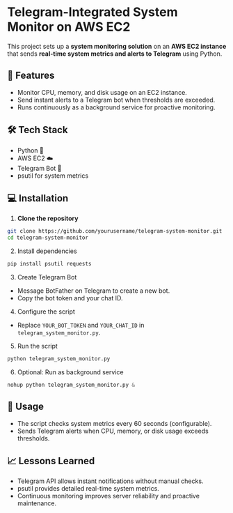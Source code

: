 # Telegram-Integrated System Monitor on AWS EC2

This project sets up a **system monitoring solution** on an **AWS EC2 instance** that sends **real-time system metrics and alerts to Telegram** using Python.

## 🚀 Features
- Monitor CPU, memory, and disk usage on an EC2 instance.
- Send instant alerts to a Telegram bot when thresholds are exceeded.
- Runs continuously as a background service for proactive monitoring.

## 🛠️ Tech Stack
- Python 🐍
- AWS EC2 ☁️
- Telegram Bot 🤖
- psutil for system metrics

## 💻 Installation

1. **Clone the repository**
```bash
git clone https://github.com/yourusername/telegram-system-monitor.git
cd telegram-system-monitor
```

2. Install dependencies
```bash
pip install psutil requests 
```

3. Create Telegram Bot

- Message BotFather on Telegram to create a new bot.
- Copy the bot token and your chat ID.

4. Configure the script

- Replace `YOUR_BOT_TOKEN` and `YOUR_CHAT_ID` in `telegram_system_monitor.py`.

5. Run the script
```python
python telegram_system_monitor.py
```

6. Optional: Run as background service
```python
nohup python telegram_system_monitor.py &
```

## 🔧 Usage

- The script checks system metrics every 60 seconds (configurable).
- Sends Telegram alerts when CPU, memory, or disk usage exceeds thresholds.

## 📈 Lessons Learned

- Telegram API allows instant notifications without manual checks.
- psutil provides detailed real-time system metrics.
- Continuous monitoring improves server reliability and proactive maintenance.
